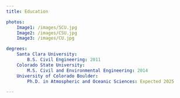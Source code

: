 ```yaml
---
title: Education

photos:
    Image1: /images/SCU.jpg
    Image2: /images/CSU.jpg
    Image3: /images/CU.jpg

degrees:
    Santa Clara University: 
        B.S. Civil Engineering: 2011
    Colorado State University:
        M.S. Civil and Environmental Engineering: 2014
    University of Colorado Boulder:
        Ph.D. in Atmospheric and Oceanic Sciences: Expected 2025

---
```

